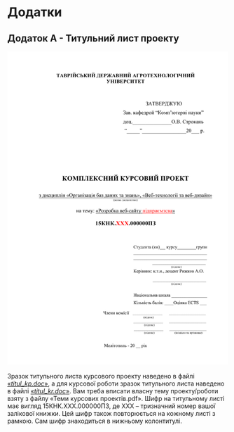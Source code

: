 # Додатки

## Додаток А - Титульний лист проекту

![Зразок титульного листа](img/titul.png)

Зразок титульного листа курсового проекту наведено в файлі [«*titul_kp.doc*»](files/titul_kp.doc), а для курсової роботи зразок титульного листа наведено в файлі [«*titul_kr.doc*»](files/titul_kr.doc). Вам треба вписати власну тему проекту/роботи взяту з файлу «Теми курсових проектів.pdf». Шифр на титульному листі має вигляд 15КНК.ХХХ.000000ПЗ, де ХХХ – тризначний номер вашої залікової книжки. Цей шифр також повторюється на кожному листі з рамкою. Сам шифр знаходиться в нижньому колонтитулі.
